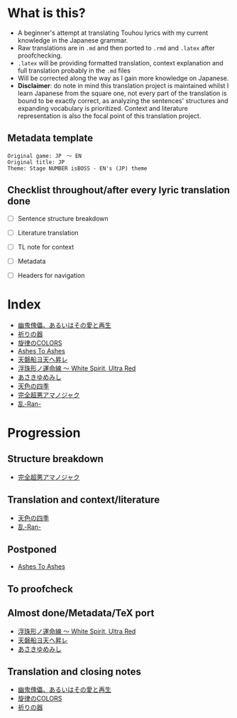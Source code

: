 # What is this?

- A beginner's attempt at translating Touhou lyrics with my current knowledge in the Japanese grammar.
- Raw translations are in `.md` and then ported to `.rmd` and `.latex` after proofchecking.
- `.latex` will be providing formatted translation, context explanation and full translation probably in the `.md` files
- Will be corrected along the way as I gain more knowledge on Japanese.
- **Disclaimer**: do note in mind this translation project is maintained whilst I learn Japanese from the square one, not every part of the translation is bound to be exactly correct, as analyzing the sentences' structures and expanding vocabulary is prioritized. Context and literature representation is also the focal point of this translation project.

## Metadata template
```
Original game: JP　～ EN
Original title: JP
Theme: Stage NUMBER isBOSS - EN's (JP) theme
```

## Checklist throughout/after every lyric translation done
- [ ] Sentence structure breakdown
- [ ] Literature translation
- [ ] TL note for context
- [ ] Metadata
- [ ] Headers for navigation


# Index

- [幽鬼傀儡、あるいはその愛と再生](幽鬼傀儡、あるいはその愛と再生/幽鬼傀儡、あるいはその愛と再生.md)
- [祈りの器](祈りの器/祈りの器.md)
- [旋律のCOLORS](旋律のCOLORS/旋律のCOLORS.md)
- [Ashes To Ashes](Ashes_To_Ashes/Ashes_To_Ashes.md)
- [天磐船ヨ天ヘ昇レ](天磐船ヨ天ヘ昇レ/天磐船ヨ天ヘ昇レ.md)
- [浮珠形ノ運命線 ～ White Spirit, Ultra Red](White_Spirit_Ultra_Red/White_Spirit_Ultra_Red.md)
- [あさきゆめみし](あさきゆめみし/あさきゆめみし.md)
- [天色の四季](天色の四季/天色の四季.md)
- [完全超悪アマノジャク](完全超悪アマノジャク/完全超悪アマノジャク.md)
- [乱-Ran-](乱-Ran-/乱-Ran-.md)

# Progression

## Structure breakdown
- [完全超悪アマノジャク](完全超悪アマノジャク/完全超悪アマノジャク.md)

## Translation and context/literature
- [天色の四季](天色の四季/天色の四季.md)
- [乱-Ran-](乱-Ran-/乱-Ran-.md)

## Postponed
- [Ashes To Ashes](Ashes_To_Ashes/Ashes_To_Ashes.md)

## To proofcheck

## Almost done/Metadata/TeX port
- [浮珠形ノ運命線 ～ White Spirit, Ultra Red](White_Spirit_Ultra_Red/White_Spirit_Ultra_Red.md)
- [天磐船ヨ天ヘ昇レ](天磐船ヨ天ヘ昇レ/天磐船ヨ天ヘ昇レ.md)
- [あさきゆめみし](あさきゆめみし/あさきゆめみし.md)

## Translation and closing notes
- [幽鬼傀儡、あるいはその愛と再生](幽鬼傀儡、あるいはその愛と再生/幽鬼傀儡、あるいはその愛と再生.pdf)
- [旋律のCOLORS](旋律のCOLORS/旋律のCOLORS.pdf)
- [祈りの器](祈りの器/祈りの器.pdf)

